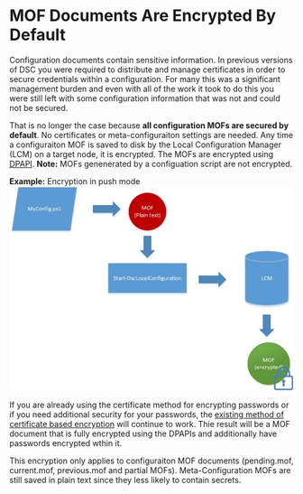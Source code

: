 # MOF Documents Are Encrypted By Default

Configuration documents contain sensitive information. In previous versions of DSC you were required to distribute and manage certificates in order to secure credentials within a configuration. For many this was a significant management burden and even with all of the work it took to do this you were still left with some configuration information that was not and could not be secured. 

That is no longer the case because **all configuration MOFs are secured by default**. No certificates or meta-configuraiton settings are needed. Any time a configuraiton MOF is saved to disk by the Local Configuration Manager (LCM) on a target node, it is encrypted. The MOFs are encrypted using [DPAPI](https://msdn.microsoft.com/en-us/library/ms995355.aspx). **Note:** MOFs genenerated by a configuation script are not encrypted.

**Example:** Encryption in push mode
![MOF Encryption](images/MOF_Encryption.jpg)

If you are already using the certificate method for encrypting passwords or if you need additional security for your passwords, the [existing method of certificate based encryption](http://blogs.msdn.com/b/powershell/archive/2014/01/31/want-to-secure-credentials-in-windows-powershell-desired-state-configuration.aspx) will continue to work. Thie result will be a MOF document that is fully encrypted using the DPAPIs and additionally have passwords encrypted wthin it.

This encryption only applies to configuraiton MOF documents (pending.mof, current.mof, previous.mof and partial MOFs). Meta-Configuration MOFs are still saved in plain text since they less likely to contain secrets. 
